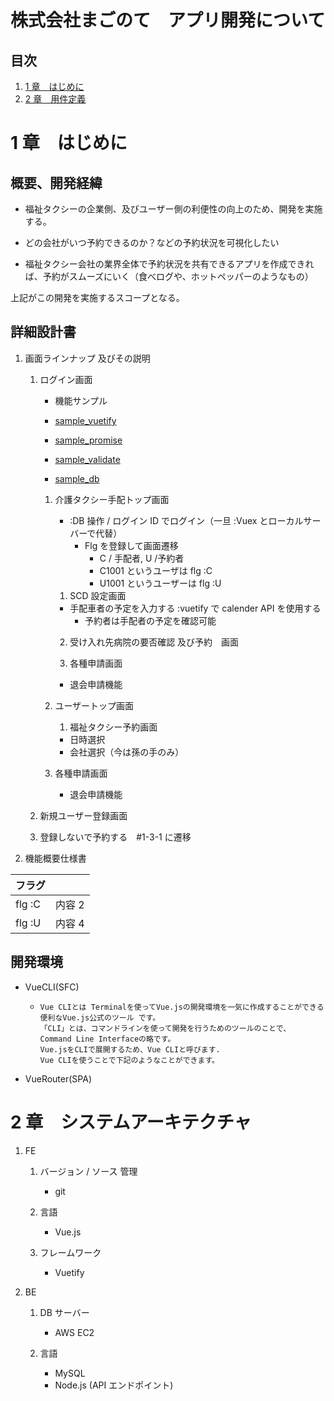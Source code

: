 # 株式会社まごのて　アプリ開発について

## 目次

1. [1 章　はじめに](#1-章はじめに)
2. [2 章　用件定義](#2-章用件定義)

# 1 章　はじめに

## 概要、開発経緯

- 福祉タクシーの企業側、及びユーザー側の利便性の向上のため、開発を実施する。

- どの会社がいつ予約できるのか？などの予約状況を可視化したい

- 福祉タクシー会社の業界全体で予約状況を共有できるアプリを作成できれば、予約がスムーズにいく（食べログや、ホットペッパーのようなもの）

上記がこの開発を実施するスコープとなる。

## 詳細設計書

1. 画面ラインナップ 及びその説明

   1. ログイン画面

      - 機能サンプル

      - [sample_vuetify](../section5/login-sample1.html)
      - [sample_promise](../section3/promise_test.html)
      - [sample_validate](../section3/index_39.html)
      - [sample_db](../section8/test/localStorage.html)

      1. 介護タクシー手配トップ画面

         - :DB 操作 / ログイン ID でログイン（一旦 :Vuex とローカルサーバーで代替）
           - Flg を登録して画面遷移
             - C / 手配者, U /予約者
             - C1001 というユーザは flg :C
             - U1001 というユーザーは flg :U

         1. SCD 設定画面

         - 手配車者の予定を入力する :vuetify で calender API を使用する
           - 予約者は手配者の予定を確認可能

         2. 受け入れ先病院の要否確認 及び予約　画面

         3. 各種申請画面

         - 退会申請機能

      2. ユーザートップ画面

         1. 福祉タクシー予約画面

         - 日時選択
         - 会社選択（今は孫の手のみ）

      3. 各種申請画面
         - 退会申請機能

   2. 新規ユーザー登録画面

   3. 登録しないで予約する　#1-3-1 に遷移

2. 機能概要仕様書

| フラグ |        |
| ------ | ------ |
| flg :C | 内容 2 |
| flg :U | 内容 4 |

## 開発環境

- VueCLI(SFC)

  - ```
    Vue CLIとは Terminalを使ってVue.jsの開発環境を一気に作成することができる便利なVue.js公式のツール です。
    「CLI」とは、コマンドラインを使って開発を行うためのツールのことで、
    Command Line Interfaceの略です。
    Vue.jsをCLIで展開するため、Vue CLIと呼びます.
    Vue CLIを使うことで下記のようなことができます。

    ```

- VueRouter(SPA)

# 2 章　システムアーキテクチャ

1.  FE

    1.  バージョン / ソース 管理

        - git

    2.  言語

        - Vue.js

    3.  フレームワーク
        - Vuetify

2.  BE

    1.  DB サーバー

        - AWS EC2

    2.  言語

        - MySQL
        - Node.js (API エンドポイント)
